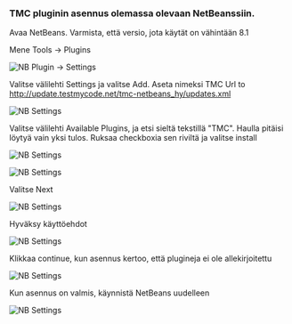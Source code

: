### TMC pluginin asennus olemassa olevaan NetBeanssiin.

Avaa NetBeans. Varmista, että versio, jota käytät on vähintään 8.1

Mene Tools -> Plugins

![NB Plugin -> Settings](https://www.cs.helsinki.fi/u/jarmoiso/tmcee/tmc-tools-plugins.jpg "Plugin -> Settings")

Valitse välilehti Settings ja valitse Add.
Aseta nimeksi TMC
Url to http://update.testmycode.net/tmc-netbeans_hy/updates.xml

![NB Settings](https://www.cs.helsinki.fi/u/jarmoiso/tmcee/tmc-settings-add-tmc-update.jpg "Plugin -> Settings -> Settings")

Valitse välilehti Available Plugins, ja etsi sieltä tekstillä "TMC". Haulla pitäisi löytyä vain yksi tulos. Ruksaa checkboxia sen riviltä ja valitse install

![NB Settings](https://www.cs.helsinki.fi/u/jarmoiso/tmcee/tmc-settings-add-tmc-update.jpg "Plugin -> Settings -> Settings")

![NB Settings](https://www.cs.helsinki.fi/u/jarmoiso/tmcee/tmc-installing-plugin1.jpg "Plugin -> Settings -> Settings")

Valitse Next

![NB Settings](https://www.cs.helsinki.fi/u/jarmoiso/tmcee/tmc-installing-plugin2.jpg "Plugin -> Settings -> Settings")

Hyväksy käyttöehdot

![NB Settings](https://www.cs.helsinki.fi/u/jarmoiso/tmcee/tmc-installing-plugin3.jpg "Plugin -> Settings -> Settings")

Klikkaa continue, kun asennus kertoo, että plugineja ei ole allekirjoitettu

![NB Settings](https://www.cs.helsinki.fi/u/jarmoiso/tmcee/tmc-installing-plugin4.jpg "Plugin -> Settings -> Settings")

Kun asennus on valmis, käynnistä NetBeans uudelleen

![NB Settings](https://www.cs.helsinki.fi/u/jarmoiso/tmcee/tmc-installing-plugin5.jpg "Plugin -> Settings -> Settings")

